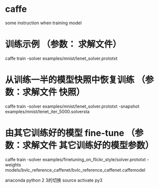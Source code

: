 # caffe
some instruction when training model
# 训练示例 （参数： 求解文件）
caffe train -solver examples/mnist/lenet_solver.prototxt

# 从训练一半的模型快照中恢复训练 （参数：求解文件 快照）
caffe train -solver examples/mnist/lenet_solver.prototxt -snapshot examples/mnist/lenet_iter_5000.solversta

# 由其它训练好的模型 fine-tune  （参数：求解文件 其它训练好的模型参数） 
caffe train -solver examples/finetuning_on_flickr_style/solver.prototxt -weights models/bvlc_reference_caffenet/bvlc_reference_caffenet.caffemodel

anaconda python 2 3的切换
source activate py3
